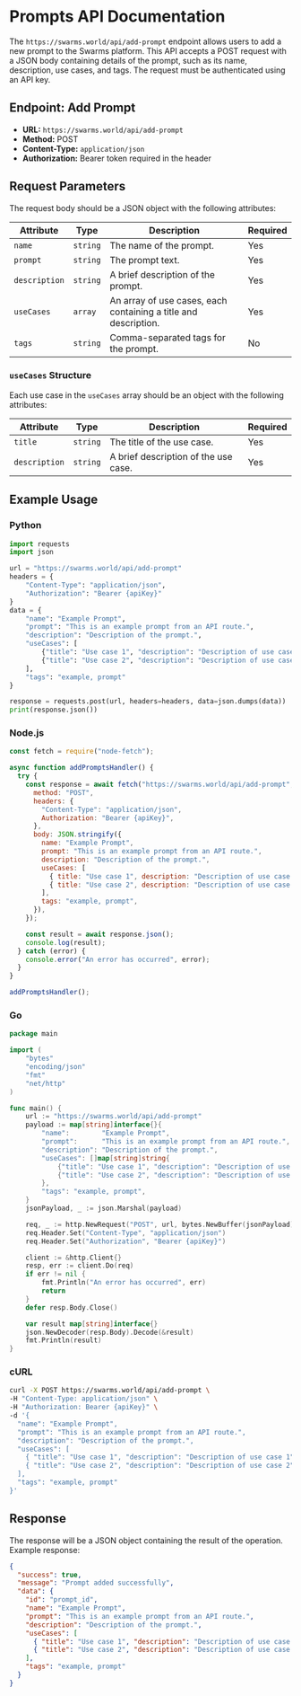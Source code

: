 # Prompts API Documentation

The `https://swarms.world/api/add-prompt` endpoint allows users to add a new prompt to the Swarms platform. This API accepts a POST request with a JSON body containing details of the prompt, such as its name, description, use cases, and tags. The request must be authenticated using an API key.

## Endpoint: Add Prompt

- **URL:** `https://swarms.world/api/add-prompt`
- **Method:** POST
- **Content-Type:** `application/json`
- **Authorization:** Bearer token required in the header

## Request Parameters

The request body should be a JSON object with the following attributes:

| Attribute     | Type     | Description                                                     | Required |
| ------------- | -------- | --------------------------------------------------------------- | -------- |
| `name`        | `string` | The name of the prompt.                                         | Yes      |
| `prompt`      | `string` | The prompt text.                                                | Yes      |
| `description` | `string` | A brief description of the prompt.                              | Yes      |
| `useCases`    | `array`  | An array of use cases, each containing a title and description. | Yes      |
| `tags`        | `string` | Comma-separated tags for the prompt.                            | No       |

### `useCases` Structure

Each use case in the `useCases` array should be an object with the following attributes:

| Attribute     | Type     | Description                          | Required |
| ------------- | -------- | ------------------------------------ | -------- |
| `title`       | `string` | The title of the use case.           | Yes      |
| `description` | `string` | A brief description of the use case. | Yes      |

## Example Usage

### Python

```python
import requests
import json

url = "https://swarms.world/api/add-prompt"
headers = {
    "Content-Type": "application/json",
    "Authorization": "Bearer {apiKey}"
}
data = {
    "name": "Example Prompt",
    "prompt": "This is an example prompt from an API route.",
    "description": "Description of the prompt.",
    "useCases": [
        {"title": "Use case 1", "description": "Description of use case 1"},
        {"title": "Use case 2", "description": "Description of use case 2"}
    ],
    "tags": "example, prompt"
}

response = requests.post(url, headers=headers, data=json.dumps(data))
print(response.json())
```

### Node.js

```javascript
const fetch = require("node-fetch");

async function addPromptsHandler() {
  try {
    const response = await fetch("https://swarms.world/api/add-prompt", {
      method: "POST",
      headers: {
        "Content-Type": "application/json",
        Authorization: "Bearer {apiKey}",
      },
      body: JSON.stringify({
        name: "Example Prompt",
        prompt: "This is an example prompt from an API route.",
        description: "Description of the prompt.",
        useCases: [
          { title: "Use case 1", description: "Description of use case 1" },
          { title: "Use case 2", description: "Description of use case 2" },
        ],
        tags: "example, prompt",
      }),
    });

    const result = await response.json();
    console.log(result);
  } catch (error) {
    console.error("An error has occurred", error);
  }
}

addPromptsHandler();
```

### Go

```go
package main

import (
    "bytes"
    "encoding/json"
    "fmt"
    "net/http"
)

func main() {
    url := "https://swarms.world/api/add-prompt"
    payload := map[string]interface{}{
        "name":        "Example Prompt",
        "prompt":      "This is an example prompt from an API route.",
        "description": "Description of the prompt.",
        "useCases": []map[string]string{
            {"title": "Use case 1", "description": "Description of use case 1"},
            {"title": "Use case 2", "description": "Description of use case 2"},
        },
        "tags": "example, prompt",
    }
    jsonPayload, _ := json.Marshal(payload)

    req, _ := http.NewRequest("POST", url, bytes.NewBuffer(jsonPayload))
    req.Header.Set("Content-Type", "application/json")
    req.Header.Set("Authorization", "Bearer {apiKey}")

    client := &http.Client{}
    resp, err := client.Do(req)
    if err != nil {
        fmt.Println("An error has occurred", err)
        return
    }
    defer resp.Body.Close()

    var result map[string]interface{}
    json.NewDecoder(resp.Body).Decode(&result)
    fmt.Println(result)
}
```

### cURL

```bash
curl -X POST https://swarms.world/api/add-prompt \
-H "Content-Type: application/json" \
-H "Authorization: Bearer {apiKey}" \
-d '{
  "name": "Example Prompt",
  "prompt": "This is an example prompt from an API route.",
  "description": "Description of the prompt.",
  "useCases": [
    { "title": "Use case 1", "description": "Description of use case 1" },
    { "title": "Use case 2", "description": "Description of use case 2" }
  ],
  "tags": "example, prompt"
}'
```

## Response

The response will be a JSON object containing the result of the operation. Example response:

```json
{
  "success": true,
  "message": "Prompt added successfully",
  "data": {
    "id": "prompt_id",
    "name": "Example Prompt",
    "prompt": "This is an example prompt from an API route.",
    "description": "Description of the prompt.",
    "useCases": [
      { "title": "Use case 1", "description": "Description of use case 1" },
      { "title": "Use case 2", "description": "Description of use case 2" }
    ],
    "tags": "example, prompt"
  }
}
```